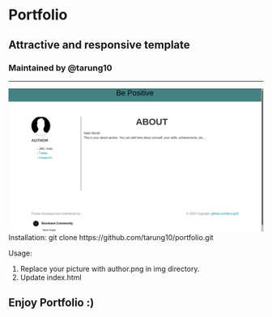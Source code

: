 # Portfolio
## Attractive and responsive template
### Maintained by @tarung10
<hr>
<img src="screenshot.png">
<br>
Installation:
   git clone https://github.com/tarung10/portfolio.git
   
Usage:
   1. Replace your picture with author.png in img directory.
   2. Update index.html
   
## Enjoy Portfolio :)
